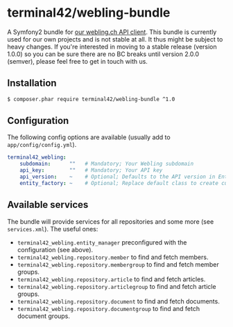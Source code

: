 # terminal42/webling-bundle

A Symfony2 bundle for [our webling.ch API client](https://github.com/terminal42/webling-api).
This bundle is currently used for our own projects and is not stable at all.
It thus might be subject to heavy changes.
If you're interested in moving to a stable release (version 1.0.0) so you can be
sure there are no BC breaks until version 2.0.0 (semver), please feel free to
get in touch with us.


## Installation

```bash
$ composer.phar require terminal42/webling-bundle ^1.0
```


## Configuration

The following config options are available (usually add to `app/config/config.yml`).

```yaml
terminal42_webling:
    subdomain:      ""   # Mandatory; Your Webling subdomain
    api_key:        ""   # Mandatory; Your API key
    api_version:    ~    # Optional; Defaults to the API version in EntityManager (v1)
    entity_factory: ~    # Optional; Replace default class to create custom entity instances
```


## Available services

The bundle will provide services for all repositories and some more (see `services.xml`).
The useful ones:

- `terminal42_webling.entity_manager`
    preconfigured with the configuration (see above).
- `terminal42_webling.repository.member`
    to find and fetch members.
- `terminal42_webling.repository.membergroup`
    to find and fetch member groups.
- `terminal42_webling.repository.article`
    to find and fetch articles.
- `terminal42_webling.repository.articlegroup`
    to find and fetch article groups.
- `terminal42_webling.repository.document`
    to find and fetch documents.
- `terminal42_webling.repository.documentgroup`
    to find and fetch document groups.
